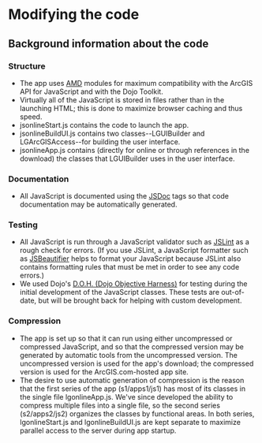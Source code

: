 # Modifying the code

## Background information about the code

### Structure

* The app uses [AMD](http://dojotoolkit.org/blog/learn-more-about-amd) modules for maximum compatibility with the ArcGIS API for
JavaScript and with the Dojo Toolkit.
* Virtually all of the JavaScript is stored in files rather than in the launching HTML; this is done to maximize browser caching
and thus speed.
* jsonlineStart.js contains the code to launch the app.
* jsonlineBuildUI.js contains two classes--LGUIBuilder and LGArcGISAccess--for building the user interface.
* jsonlineApp.js contains (directly for online or through references in the download) the classes that LGUIBuilder uses in the
user interface.

### Documentation

* All JavaScript is documented using the [JSDoc](https://github.com/jsdoc3/jsdoc) tags so that code documentation may be
automatically generated.

### Testing

* All JavaScript is run through a JavaScript validator such as [JSLint](http://www.jslint.com/) as a rough check for errors.
(If you use JSLint, a JavaScript formatter such as [JSBeautifier](http://jsbeautifier.org/) helps to format your JavaScript
because JSLint also contains formatting rules that must be met in order to see any code errors.)
* We used Dojo's [D.O.H. (Dojo Objective Harness)](http://dojotoolkit.org/reference-guide/1.8/util/doh.html) for testing during
the initial development of the JavaScript classes. These tests are out-of-date, but will be brought back for helping with custom
development.

### Compression

* The app is set up so that it can run using either uncompressed or compressed JavaScript, and so that the compressed version
may be generated by automatic tools from the uncompressed version. The uncompressed version is used for the app's download; the
compressed version is used for the ArcGIS.com-hosted app site.
* The desire to use automatic generation of compression is the reason that the first series of the app (s1/apps1/js1) has most
of its classes in the single file lgonlineApp.js. We've since developed the ability to compress multiple files into a single
file, so the second series (s2/apps2/js2) organizes the classes by functional areas. In both series, lgonlineStart.js and
lgonlineBuildUI.js are kept separate to maximize parallel access to the server during app startup.

